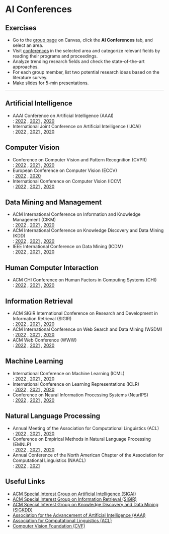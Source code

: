 # AI Conferences

## Exercises

* Go to the [group page](https://canvas.emory.edu/courses/105451/groups) on Canvas, click the **AI Conferences** tab, and select an area.
* Visit [conferences](ai_conferences.md) in the selected area and categorize relevant fields by reading their programs and proceedings.
* Analyze trending research fields and check the state-of-the-art approaches.
* For each group member, list two potential research ideas based on the literature survey.
* Make slides for 5-min presentations.

---

## Artificial Intelligence

* AAAI Conference on Artificial Intelligence (AAAI)<br>
  : [2022](https://aaai.org/Conferences/AAAI-22/)
  , [2021](https://aaai.org/Conferences/AAAI-21/)
  , [2020](https://aaai.org/Conferences/AAAI-20/)
* International Joint Conference on Artificial Intelligence (IJCAI)<br>
  : [2022](https://ijcai-22.org)
  , [2021](https://ijcai-21.org)
  , [2020](https://ijcai-20.org)


## Computer Vision

* Conference on Computer Vision and Pattern Recognition (CVPR)<br>
  : [2022](https://cvpr2022.thecvf.com)
  , [2021](https://cvpr2021.thecvf.com)
  , [2020](https://cvpr2020.thecvf.com)
* European Conference on Computer Vision (ECCV)<br>
  : [2022](https://eccv2022.ecva.net)
  , [2020](https://eccv2020.eu)
* International Conference on Computer Vision (ICCV)<br>
  : [2022](https://waset.org/computer-vision-conference-in-september-2022-in-vancouver)
  , [2021](https://iccv2021.thecvf.com)
  , [2020](https://waset.org/computational-vision-conference-in-june-2020-in-venice)


## Data Mining and Management

* ACM International Conference on Information and Knowledge Management (CIKM)<br>
  : [2022](https://www.cikm2022.org)
  , [2021](https://www.cikm2021.org)
  , [2020](https://www.cikm2020.org)
* ACM International Conference on Knowledge Discovery and Data Mining (KDD)<br>
  : [2022](https://www.kdd.org/kdd2022/)
  , [2021](https://www.kdd.org/kdd2021/)
  , [2020](https://www.kdd.org/kdd2020/)
* IEEE International Conference on Data Mining (ICDM)<br>
  : [2022](https://icdm22.cse.usf.edu)
  , [2021](https://icdm2021.auckland.ac.nz)
  , [2020](https://icdm.zhonghuapu.com)

## Human Computer Interaction

* ACM CHI Conference on Human Factors in Computing Systems (CHI)<br>
  : [2022](https://chi2022.acm.org)
  , [2021](https://chi2021.acm.org)
  , [2020](https://chi2020.acm.org)


## Information Retrieval

* ACM SIGIR International Conference on Research and Development in Information Retrieval (SIGIR)<br>
  : [2022](https://sigir.org/sigir2022/)
  , [2021](https://sigir.org/sigir2021/)
  , [2020](https://sigir.org/sigir2020/)
* ACM International Conference on Web Search and Data Mining (WSDM)<br>
  : [2022](https://www.wsdm-conference.org/2022/)
  , [2021](https://www.wsdm-conference.org/2021/)
  , [2020](https://www.wsdm-conference.org/2020/)
* ACM Web Conference (WWW)<br>
  : [2022](https://www2022.thewebconf.org)
  , [2021](https://www2021.thewebconf.org)
  , [2020](https://www2020.thewebconf.org)

## Machine Learning 

* International Conference on Machine Learning (ICML)<br>
  : [2022](https://icml.cc/Conferences/2022/)
  , [2021](https://icml.cc/Conferences/2021/)
  , [2020](https://icml.cc/Conferences/2020/)
* International Conference on Learning Representations (ICLR)<br>
  : [2022](https://iclr.cc/Conferences/2022/)
  , [2021](https://iclr.cc/Conferences/2021/)
  , [2020](https://iclr.cc/Conferences/2020/)
* Conference on Neural Information Processing Systems (NeurIPS)<br>
  : [2022](https://nips.cc/Conferences/2022/)
  , [2021](https://nips.cc/Conferences/2021/)
  , [2020](https://nips.cc/Conferences/2020/)


## Natural Language Processing

* Annual Meeting of the Association for Computational Linguistics (ACL)<br>
  : [2022](https://2022.aclweb.org)
  , [2021](https://2021.aclweb.org)
  , [2020](https://acl2020.org)
* Conference on Empirical Methods in Natural Language Processing (EMNLP)<br>
  : [2022](https://2022.emnlp.org)
  , [2021](https://2021.emnlp.org)
  , [2020](https://2020.emnlp.org)
* Annual Conference of the North American Chapter of the Association for Computational Linguistics (NAACL)<br>
  : [2022](https://2022.naacl.org)
  , [2021](https://2021.naacl.org)


## Useful Links

* [ACM Special Interest Group on Artificial Intelligence (SIGAI)](http://sigai.acm.org)
* [ACM Special Interest Group on Information Retrieval (SIGIR)](http://sigir.org)
* [ACM Special Interest Group on Knowledge Discovery and Data Mining (SIGKDD)](https://kdd.org)
* [Association for the Advancement of Artificial Intelligence (AAAI)](https://aaai.org)
* [Association for Computational Linguistics (ACL)](https://www.aclweb.org)
* [Computer Vision Foundation (CVF)](https://www.thecvf.com)


<!-- * IEEE International Conference on Data Engineering (ICDE)<br>
  : [2022](https://icde2022.ieeecomputer.my)
  , [2021](https://icde2021.gr)
  , [2020](https://icde.utdallas.edu) -->

<!-- * International Conference on Artificial Intelligence and Statistics (AISTATS)<br>
  : [2022](http://aistats.org/aistats2022/)
  , [2021](http://aistats.org/aistats2021/)
  , [2020](http://aistats.org/aistats2020/) -->